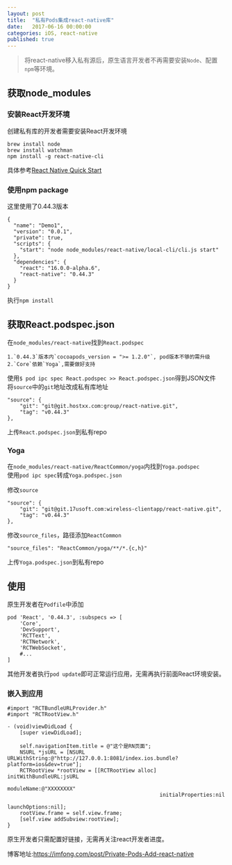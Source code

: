 ```yaml
---
layout: post
title:  "私有Pods集成react-native库"
date:   2017-06-16 00:00:00
categories: iOS, react-native
published: true
---
```


>将react-native移入私有源后，原生语言开发者不再需要安装`Node`、配置`npm`等环境。  

## 获取node_modules

### 安装React开发环境

创建私有库的开发者需要安装React开发环境  

```
brew install node   
brew install watchman  
npm install -g react-native-cli
```

具体参考[React Native Quick Start](http://facebook.github.io/react-native/docs/getting-started.html)

### 使用npm package  

这里使用了0.44.3版本  

```
{
  "name": "Demo1",
  "version": "0.0.1",
  "private": true,
  "scripts": {
    "start": "node node_modules/react-native/local-cli/cli.js start"
  },
  "dependencies": {
    "react": "16.0.0-alpha.6",
    "react-native": "0.44.3"
  }
}
```  

执行`npm install`


## 获取React.podspec.json


在`node_modules/react-native`找到`React.podspec`  

```
1.`0.44.3`版本内`cocoapods_version = ">= 1.2.0"`, pod版本不够的需升级  
2.`Core`依赖`Yoga`,需要做好支持
```  

使用`$ pod ipc spec React.podspec >> React.podspec.json`得到JSON文件  
将`source`中的`git`地址改成私有库地址  

```
"source": {
	"git": "git@git.hostxx.com:group/react-native.git",
	"tag": "v0.44.3"
},
``` 

上传`React.podspec.json`到私有repo  


### Yoga  

在`node_modules/react-native/ReactCommon/yoga`内找到`Yoga.podspec`  
使用`pod ipc spec`转成`Yoga.podspec.json`  

修改`source`  

```
"source": {
	"git": "git@git.17usoft.com:wireless-clientapp/react-native.git",
	"tag": "v0.44.3"
},
```

修改`source_files`，路径添加`ReactCommon`  

```
"source_files": "ReactCommon/yoga/**/*.{c,h}"
```

上传`Yoga.podspec.json`到私有repo


## 使用  

原生开发者在`Podfile`中添加 

```
pod 'React', '0.44.3', :subspecs => [
    'Core',
    'DevSupport',
    'RCTText',
    'RCTNetwork',
    'RCTWebSocket',
    #...
]

```

其他开发者执行`pod update`即可正常运行应用，无需再执行前面React环境安装。  

### 嵌入到应用  

```
#import "RCTBundleURLProvider.h"
#import "RCTRootView.h"

- (void)viewDidLoad {
    [super viewDidLoad];
    
    self.navigationItem.title = @"这个是RN页面";
    NSURL *jsURL = [NSURL URLWithString:@"http://127.0.0.1:8081/index.ios.bundle?platform=ios&dev=true"];
    RCTRootView *rootView = [[RCTRootView alloc] initWithBundleURL:jsURL
                                                        moduleName:@"XXXXXXXX"
                                                 initialProperties:nil
                                                     launchOptions:nil];
    rootView.frame = self.view.frame;
    [self.view addSubview:rootView];
}

```  

原生开发者只需配置好链接，无需再关注react开发者进度。  

博客地址:https://imfong.com/post/Private-Pods-Add-react-native  
